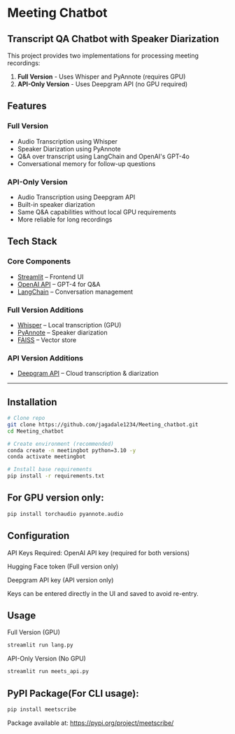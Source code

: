 # Meeting Chatbot

## Transcript QA Chatbot with Speaker Diarization

This project provides two implementations for processing meeting recordings:
1. **Full Version** - Uses Whisper and PyAnnote (requires GPU)
2. **API-Only Version** - Uses Deepgram API (no GPU required)

## Features

### Full Version
- Audio Transcription using Whisper
- Speaker Diarization using PyAnnote  
- Q&A over transcript using LangChain and OpenAI's GPT-4o
- Conversational memory for follow-up questions

### API-Only Version
- Audio Transcription using Deepgram API
- Built-in speaker diarization
- Same Q&A capabilities without local GPU requirements
- More reliable for long recordings

## Tech Stack

### Core Components
- [Streamlit](https://streamlit.io/) – Frontend UI
- [OpenAI API](https://platform.openai.com/) – GPT-4 for Q&A
- [LangChain](https://www.langchain.com/) – Conversation management

### Full Version Additions
- [Whisper](https://github.com/openai/whisper) – Local transcription (GPU)
- [PyAnnote](https://huggingface.co/pyannote/speaker-diarization-3.1) – Speaker diarization  
- [FAISS](https://github.com/facebookresearch/faiss) – Vector store

### API Version Additions
- [Deepgram API](https://deepgram.com/) – Cloud transcription & diarization

---

## Installation

```bash
# Clone repo
git clone https://github.com/jagadale1234/Meeting_chatbot.git
cd Meeting_chatbot

# Create environment (recommended)
conda create -n meetingbot python=3.10 -y
conda activate meetingbot

# Install base requirements
pip install -r requirements.txt
```
## For GPU version only:
```bash
pip install torchaudio pyannote.audio
```
## Configuration
API Keys Required:
OpenAI API key (required for both versions)

Hugging Face token (Full version only)

Deepgram API key (API version only)

Keys can be entered directly in the UI and saved to avoid re-entry.

## Usage
Full Version (GPU)
```bash
streamlit run lang.py
```
API-Only Version (No GPU)
```bash
streamlit run meets_api.py
```
## PyPI Package(For CLI usage):
```bash
pip install meetscribe
```
Package available at: https://pypi.org/project/meetscribe/
